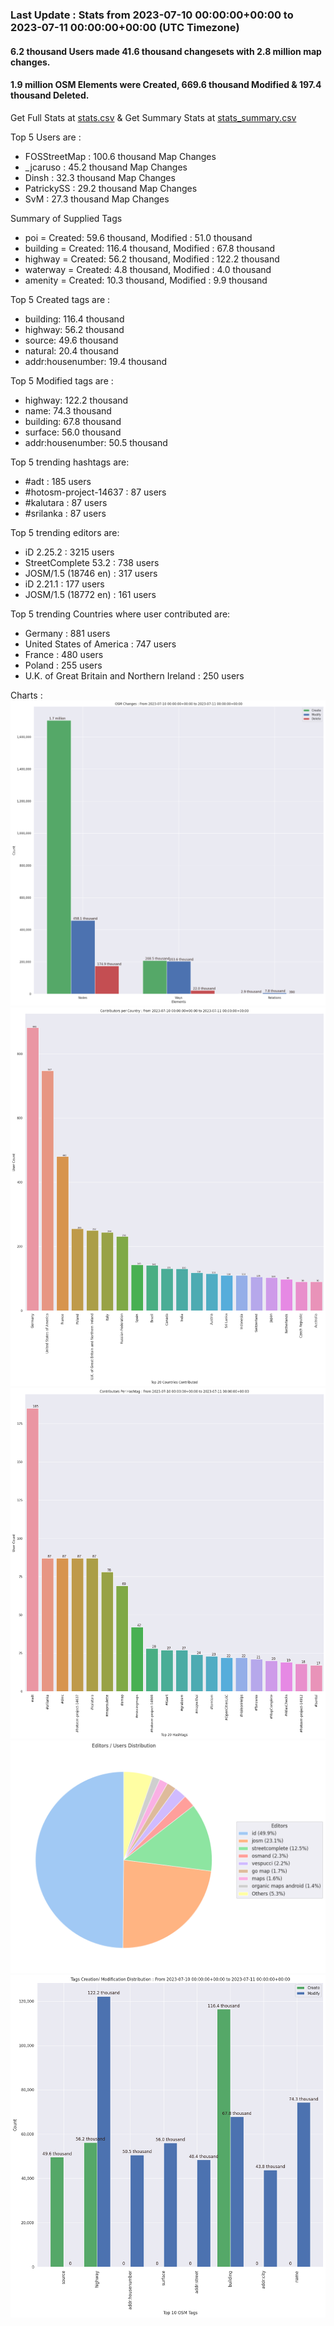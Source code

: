 ### Last Update : Stats from 2023-07-10 00:00:00+00:00 to 2023-07-11 00:00:00+00:00 (UTC Timezone)

#### 6.2 thousand Users made 41.6 thousand changesets with 2.8 million map changes.
#### 1.9 million OSM Elements were Created, 669.6 thousand Modified & 197.4 thousand Deleted.
Get Full Stats at [stats.csv](/stats/Global/Daily/stats.csv)
 & Get Summary Stats at [stats_summary.csv](/stats/Global/Daily/stats_summary.csv)

Top 5 Users are : 
- FOSStreetMap : 100.6 thousand Map Changes
- _jcaruso : 45.2 thousand Map Changes
- Dinsh : 32.3 thousand Map Changes
- PatrickySS : 29.2 thousand Map Changes
- SvM : 27.3 thousand Map Changes

Summary of Supplied Tags
- poi = Created: 59.6 thousand, Modified : 51.0 thousand
- building = Created: 116.4 thousand, Modified : 67.8 thousand
- highway = Created: 56.2 thousand, Modified : 122.2 thousand
- waterway = Created: 4.8 thousand, Modified : 4.0 thousand
- amenity = Created: 10.3 thousand, Modified : 9.9 thousand


Top 5 Created tags are :
- building: 116.4 thousand
- highway: 56.2 thousand
- source: 49.6 thousand
- natural: 20.4 thousand
- addr:housenumber: 19.4 thousand


Top 5 Modified tags are :
- highway: 122.2 thousand
- name: 74.3 thousand
- building: 67.8 thousand
- surface: 56.0 thousand
- addr:housenumber: 50.5 thousand


Top 5 trending hashtags are:
- #adt : 185 users
- #hotosm-project-14637 : 87 users
- #kalutara : 87 users
- #srilanka : 87 users


Top 5 trending editors are:
- iD 2.25.2 : 3215 users
- StreetComplete 53.2 : 738 users
- JOSM/1.5 (18746 en) : 317 users
- iD 2.21.1 : 177 users
- JOSM/1.5 (18772 en) : 161 users


Top 5 trending Countries where user contributed are:
- Germany : 881 users
- United States of America : 747 users
- France : 480 users
- Poland : 255 users
- U.K. of Great Britain and Northern Ireland : 250 users


 Charts : 
![Alt text](./stats_osm_changes.png) 
![Alt text](./stats_users_per_country.png) 
![Alt text](./stats_users_per_hashtag.png) 
![Alt text](./stats_editors_pie_chart.png) 
![Alt text](./stats_tags.png) 
